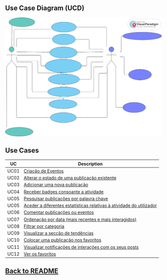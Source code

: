 ## Use Case Diagram (UCD)

![Use Case Diagram](UseCaseDiagramV2.svg)

## Use Cases
| UC   | Description                                                                                   |
|------|-----------------------------------------------------------------------------------------------|
| UC01 | [Criação de Eventos](UC01/README.md)                                                          |
| UC02 | [Alterar o estado de uma publicação existente](UC02/README.md)                                |
| UC03 | [Adicionar uma nova publicação](../../US003/README.md)                                        |
| UC04 | [Receber badges consoante a atividade](../../US004/README.md)                                 |
| UC05 | [Pesquisar publicações por palavra chave](../../US005/README.md)                              |
| UC05 | [Aceder a diferentes estatísticas relativas à atividade do utilizador](../../US006/README.md) |
| UC06 | [Comentar publicações ou eventos](../../US007/README.md)                                      |
| UC07 | [Ordenação por data (mais recentes e mais interagidos)](../../US008/README.md)                |
| UC08 | [Filtrar por categoria](../../US009/README.md)                                                |
| UC09 | [Visualizar a secção de tendências](../../US010/README.md)                                    |
| UC10 | [Colocar uma publicação nos favoritos](../../US011/README.md)                                 |
| UC11 | [Visualizar notificações de interações com os seus posts](../../US012/README.md)              |
| UC12 | [Ver os favoritos](../../US013/README.md)                                                     |

## [Back to README](../README.md)